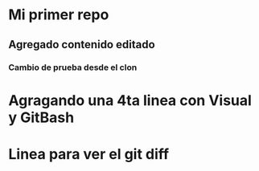 # Mi primer repo
## Agregado contenido editado
### Cambio de prueba desde el clon
# Agragando una 4ta linea con Visual y GitBash
# Linea para ver el git diff